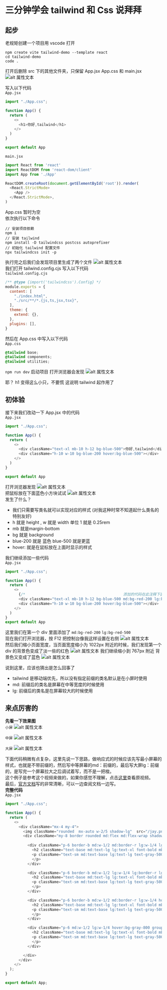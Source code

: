# 三分钟学会 tailwind 和 Css 说拜拜
## 起步
老规矩创建一个项目用 vscode 打开
```
npm create vite tailwind-demo --template react
cd tailwind-demo
code .
```
打开后删除 src 下的其他文件夹，只保留 App.jsx App.css 和 main.jsx 
![alt 属性文本](./image/1.png)   

写入以下代码   
`App.jsx`
```js
import "./App.css";

function App() {
  return (
    <>
      <h1>你好,tailwind</h1>
    </>
  )
}

export default App

```
`main.jsx`
```js
import React from 'react'
import ReactDOM from 'react-dom/client'
import App from './App'

ReactDOM.createRoot(document.getElementById('root')).render(
  <React.StrictMode>
    <App />
  </React.StrictMode>,
)

``` 
App.css 暂时为空   
依次执行以下命令
```
// 安装项目依赖
npm i
// 安装 tailwind
npm install -D tailwindcss postcss autoprefixer
// 初始化 tailwind 配置文件
npx tailwindcss init -p
```
执行完之后我们会发现项目里生成了两个文件
![alt 属性文本](./image/2.png)   
我们打开 tailwind.config.cjs 写入以下代码   
`tailwind.config.cjs`
```js
/** @type {import('tailwindcss').Config} */
module.exports = {
  content: [
    "./index.html",
    "./src/**/*.{js,ts,jsx,tsx}",
  ],
  theme: {
    extend: {},
  },
  plugins: [],
}
```
然后在 App.css 中写入以下代码   
`App.css`
```css
@tailwind base;
@tailwind components;
@tailwind utilities;
```
`npm run dev` 启动项目 打开浏览器会发现
![alt 属性文本](./image/3.png)   

耶？ h1 变得这么小只，不要慌 这说明 tailwind 起作用了

## 初体验
接下来我们改动一下 App.jsx 中的代码   
`App.jsx`
```js
import "./App.css";

function App() {
  return (
    <>
      <div className="text-xl mb-10 h-12 bg-blue-500">你好,tailwind</div>
      <div className="h-10 w-10 bg-blue-200 hover:bg-blue-500"></div>
    </>
  )
}

export default App
```
打开浏览器发现
![alt 属性文本](./image/4.png)   
把鼠标放在下面蓝色小方块试试
![alt 属性文本](./image/5.png)   
发生了什么？
- 我们只需要写类名就可以实现对应的样式 (对我这种时常不知道起什么类名的特别友好)
- h 就是 height , w 就是 width 单位 1 就是 0.25rem 
- mb 就是margin-bottom
- bg 就是 background 
- blue-200 就是 蓝色 blue-500 就是更蓝
- hover: 就是在鼠标放在上面时显示的样式 

我们继续添加一些代码   
`App.jsx`
```js
import "./App.css";

function App() {
  return (
    <>
      {/*                                            添加的代码在此注释下面 */}
      <div className="text-xl mb-10 h-12 bg-blue-500 md:bg-red-200 lg:bg-red-500">你好,tailwind</div>
      <div className="h-10 w-10 bg-blue-200 hover:bg-blue-500"></div>
    </>
  )
}
export default App
```
这里我们在第一个 div 里面添加了 `md:bg-red-200` `lg:bg-red-500`  
现在我们打开浏览器，按 F12 把控制台像我这样设置在右侧
![alt 属性文本](./image/6.png)   
然后我们缩小页面宽度，当页面宽度缩小为 1022px 附近的时候，我们发现第一个 div 的背景色变成了淡一些的红色
![alt 属性文本](./image/7.png) 
我们继续缩小到 767px 附近 背景色又变成了蓝色
![alt 属性文本](./image/8.png) 

说到这里，应该也猜出是怎么回事了
- tailwind 是移动端优先，所以没有指定前缀的类名默认是在小屏时使用
- md: 前缀后的类名是屏幕在中等宽度的时候使用
- lg: 前缀后的类名是在屏幕较大的时候使用

## 来点厉害的
**先看一下效果图**    
`小屏`
![alt 属性文本](./image/9.png) 

`中屏`
![alt 属性文本](./image/10.png) 

`大屏`
![alt 属性文本](./image/11.png) 

下面代码稍微有点复杂，这里先说一下思路，做响应式的时候应该先写最小屏幕的样式，也就是不带前缀的，然后写中等屏幕的md：前缀的，最后写大屏lg：前缀的，是写完一个屏幕拉大之后调试着写，而不是一把梭。   
这个例子是参考这个视频来做的，如果你感觉不理解，点击[这里](https://www.bilibili.com/video/BV1vU4y1h7M1/?spm_id_from=333.337.search-card.all.click&vd_source=903c2b09b7412037c2eddc6a8fb9828b)查看原视频。   
最后，[官方文档](https://tailwindcss.com/)写的非常清晰，可以一边查阅文档一边写。   
**完整代码**   
`App.jsx`
```js
import "./App.css";

function App() {
  return (
    <>
      <div className="mx-4 my-4">
        <img className="rounded  mx-auto w-2/5 shadow-lg"  src="/jay.png" alt="" />
        <div className="my-8 border rounded md:flex md:flex-wrap shadow-lg overflow-hidden">
          
          <div className="p-6 border-b md:w-1/2 md:border-r lg:w-1/4 lg:border-r-0 hover:bg-gray-800 group">
            <h2 className="text-base md:text-lg lg:text-xl font-bold mb-2 group-hover:text-white">爱在西元前</h2>
            <p className="text-sm md:text-base lg:text-lg text-gray-500 group-hover:text-white">古巴比伦王颁布了汉谟拉比法典刻在黑色的玄武岩距今已经三千七百多年你在橱窗前 凝视碑文的字眼我却在旁静静欣赏你那张我深爱的脸祭司 神殿 征战 弓箭 是谁的从前喜欢在人潮中你只属于我的那画面经过苏美女神身边 我以女神之名许愿思念像底格里斯河般的蔓延当古文明只剩下难解的语言传说就成了永垂不朽的诗篇
            </p>
          </div>

          <div className="p-6 border-b md:w-1/2 lg:w-1/4 lg:border-r lg:border-r-0 hover:bg-gray-800 group">
            <h2 className="text-base md:text-lg lg:text-xl font-bold mb-2 group-hover:text-white">爱在西元前</h2>
            <p className="text-sm md:text-base lg:text-lg text-gray-500 group-hover:text-white">古巴比伦王颁布了汉谟拉比法典刻在黑色的玄武岩距今已经三千七百多年你在橱窗前 凝视碑文的字眼我却在旁静静欣赏你那张我深爱的脸祭司 神殿 征战 弓箭 是谁的从前喜欢在人潮中你只属于我的那画面经过苏美女神身边 我以女神之名许愿思念像底格里斯河般的蔓延当古文明只剩下难解的语言传说就成了永垂不朽的诗篇
            </p>
          </div>

          <div className="p-6 border-b md:w-1/2 md:border-r lg:w-1/4 hover:bg-gray-800 group">
            <h2 className="text-base md:text-lg lg:text-xl font-bold mb-2 group-hover:text-white">爱在西元前</h2>
            <p className="text-sm md:text-base lg:text-lg text-gray-500 group-hover:text-white">古巴比伦王颁布了汉谟拉比法典刻在黑色的玄武岩距今已经三千七百多年你在橱窗前 凝视碑文的字眼我却在旁静静欣赏你那张我深爱的脸祭司 神殿 征战 弓箭 是谁的从前喜欢在人潮中你只属于我的那画面经过苏美女神身边 我以女神之名许愿思念像底格里斯河般的蔓延当古文明只剩下难解的语言传说就成了永垂不朽的诗篇
            </p>
          </div>

          <div className="p-6 md:w-1/2 lg:w-1/4 hover:bg-gray-800 group">
            <h2 className="text-base md:text-lg lg:text-xl font-bold mb-2 group-hover:text-white">爱在西元前</h2>
            <p className="text-sm md:text-base lg:text-lg text-gray-500 group-hover:text-white">古巴比伦王颁布了汉谟拉比法典刻在黑色的玄武岩距今已经三千七百多年你在橱窗前 凝视碑文的字眼我却在旁静静欣赏你那张我深爱的脸祭司 神殿 征战 弓箭 是谁的从前喜欢在人潮中你只属于我的那画面经过苏美女神身边 我以女神之名许愿思念像底格里斯河般的蔓延当古文明只剩下难解的语言传说就成了永垂不朽的诗篇
            </p>
          </div>

        </div>
      </div>
    </>
  );
}

export default App;

```

